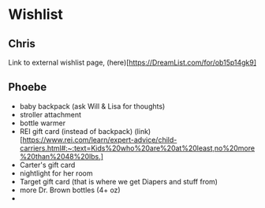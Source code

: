 
# Wishlist

## Chris
Link to external wishlist page, (here)[https://DreamList.com/for/ob15p14gk9]


## Phoebe
- baby backpack (ask Will & Lisa for thoughts)
- stroller attachment
- bottle warmer
- REI gift card (instead of backpack) (link)[https://www.rei.com/learn/expert-advice/child-carriers.html#:~:text=Kids%20who%20are%20at%20least,no%20more%20than%2048%20lbs.]
- Carter's gift card
- nightlight for her room
- Target gift card (that is where we get Diapers and stuff from)
- more Dr. Brown bottles (4+ oz)
- 

